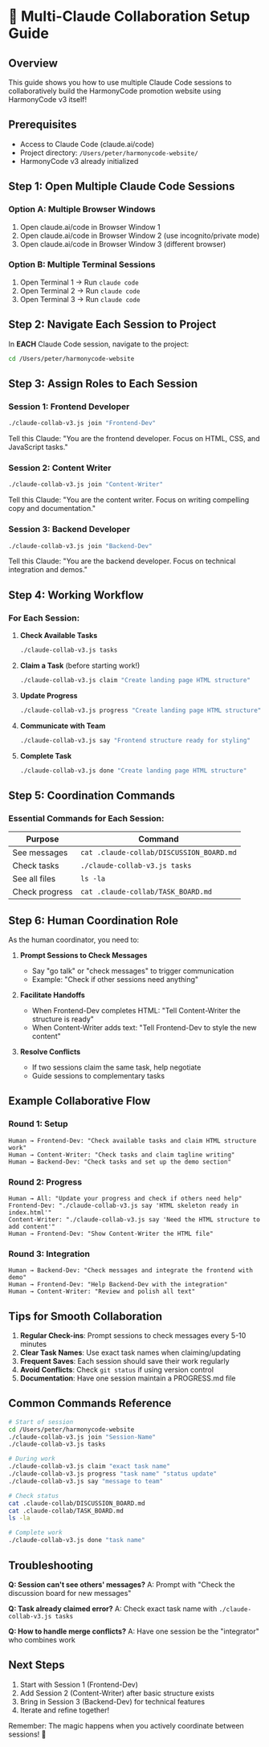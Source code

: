 # 🚀 Multi-Claude Collaboration Setup Guide

## Overview
This guide shows you how to use multiple Claude Code sessions to collaboratively build the HarmonyCode promotion website using HarmonyCode v3 itself!

## Prerequisites
- Access to Claude Code (claude.ai/code)
- Project directory: `/Users/peter/harmonycode-website/`
- HarmonyCode v3 already initialized

## Step 1: Open Multiple Claude Code Sessions

### Option A: Multiple Browser Windows
1. Open claude.ai/code in Browser Window 1
2. Open claude.ai/code in Browser Window 2 (use incognito/private mode)
3. Open claude.ai/code in Browser Window 3 (different browser)

### Option B: Multiple Terminal Sessions
1. Open Terminal 1 → Run `claude code`
2. Open Terminal 2 → Run `claude code`
3. Open Terminal 3 → Run `claude code`

## Step 2: Navigate Each Session to Project

In **EACH** Claude Code session, navigate to the project:
```bash
cd /Users/peter/harmonycode-website
```

## Step 3: Assign Roles to Each Session

### Session 1: Frontend Developer
```bash
./claude-collab-v3.js join "Frontend-Dev"
```
Tell this Claude: "You are the frontend developer. Focus on HTML, CSS, and JavaScript tasks."

### Session 2: Content Writer
```bash
./claude-collab-v3.js join "Content-Writer"
```
Tell this Claude: "You are the content writer. Focus on writing compelling copy and documentation."

### Session 3: Backend Developer
```bash
./claude-collab-v3.js join "Backend-Dev"
```
Tell this Claude: "You are the backend developer. Focus on technical integration and demos."

## Step 4: Working Workflow

### For Each Session:

1. **Check Available Tasks**
   ```bash
   ./claude-collab-v3.js tasks
   ```

2. **Claim a Task** (before starting work!)
   ```bash
   ./claude-collab-v3.js claim "Create landing page HTML structure"
   ```

3. **Update Progress**
   ```bash
   ./claude-collab-v3.js progress "Create landing page HTML structure" "Created basic structure"
   ```

4. **Communicate with Team**
   ```bash
   ./claude-collab-v3.js say "Frontend structure ready for styling"
   ```

5. **Complete Task**
   ```bash
   ./claude-collab-v3.js done "Create landing page HTML structure"
   ```

## Step 5: Coordination Commands

### Essential Commands for Each Session:

| Purpose | Command |
|---------|---------|
| See messages | `cat .claude-collab/DISCUSSION_BOARD.md` |
| Check tasks | `./claude-collab-v3.js tasks` |
| See all files | `ls -la` |
| Check progress | `cat .claude-collab/TASK_BOARD.md` |

## Step 6: Human Coordination Role

As the human coordinator, you need to:

1. **Prompt Sessions to Check Messages**
   - Say "go talk" or "check messages" to trigger communication
   - Example: "Check if other sessions need anything"

2. **Facilitate Handoffs**
   - When Frontend-Dev completes HTML: "Tell Content-Writer the structure is ready"
   - When Content-Writer adds text: "Tell Frontend-Dev to style the new content"

3. **Resolve Conflicts**
   - If two sessions claim the same task, help negotiate
   - Guide sessions to complementary tasks

## Example Collaborative Flow

### Round 1: Setup
```
Human → Frontend-Dev: "Check available tasks and claim HTML structure work"
Human → Content-Writer: "Check tasks and claim tagline writing"
Human → Backend-Dev: "Check tasks and set up the demo section"
```

### Round 2: Progress
```
Human → All: "Update your progress and check if others need help"
Frontend-Dev: "./claude-collab-v3.js say 'HTML skeleton ready in index.html'"
Content-Writer: "./claude-collab-v3.js say 'Need the HTML structure to add content'"
Human → Frontend-Dev: "Show Content-Writer the HTML file"
```

### Round 3: Integration
```
Human → Backend-Dev: "Check messages and integrate the frontend with demo"
Human → Frontend-Dev: "Help Backend-Dev with the integration"
Human → Content-Writer: "Review and polish all text"
```

## Tips for Smooth Collaboration

1. **Regular Check-ins**: Prompt sessions to check messages every 5-10 minutes
2. **Clear Task Names**: Use exact task names when claiming/updating
3. **Frequent Saves**: Each session should save their work regularly
4. **Avoid Conflicts**: Check `git status` if using version control
5. **Documentation**: Have one session maintain a PROGRESS.md file

## Common Commands Reference

```bash
# Start of session
cd /Users/peter/harmonycode-website
./claude-collab-v3.js join "Session-Name"
./claude-collab-v3.js tasks

# During work
./claude-collab-v3.js claim "exact task name"
./claude-collab-v3.js progress "task name" "status update"
./claude-collab-v3.js say "message to team"

# Check status
cat .claude-collab/DISCUSSION_BOARD.md
cat .claude-collab/TASK_BOARD.md
ls -la

# Complete work
./claude-collab-v3.js done "task name"
```

## Troubleshooting

**Q: Session can't see others' messages?**
A: Prompt with "Check the discussion board for new messages"

**Q: Task already claimed error?**
A: Check exact task name with `./claude-collab-v3.js tasks`

**Q: How to handle merge conflicts?**
A: Have one session be the "integrator" who combines work

## Next Steps

1. Start with Session 1 (Frontend-Dev)
2. Add Session 2 (Content-Writer) after basic structure exists
3. Bring in Session 3 (Backend-Dev) for technical features
4. Iterate and refine together!

Remember: The magic happens when you actively coordinate between sessions! 🎯
